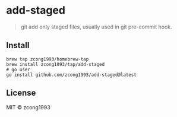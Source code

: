 # add-staged
<!--
[![Go Report Card](https://goreportcard.com/badge/github.com/zcong1993/add-staged)](https://goreportcard.com/report/github.com/zcong1993/add-staged)
-->

> git add only staged files, usually used in git pre-commit hook.

## Install

```shell
brew tap zcong1993/homebrew-tap
brew install zcong1993/tap/add-staged
# go user
go install github.com/zcong1993/add-staged@latest
```

## License

MIT &copy; zcong1993
